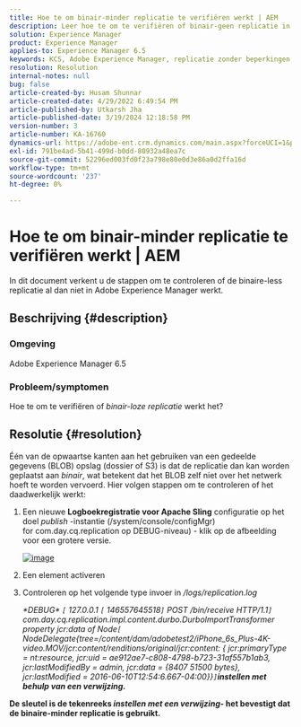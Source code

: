 ```yaml
---
title: Hoe te om binair-minder replicatie te verifiëren werkt | AEM
description: Leer hoe te om te verifiëren of binair-geen replicatie in Adobe Experience Manager werkt of niet.
solution: Experience Manager
product: Experience Manager
applies-to: Experience Manager 6.5
keywords: KCS, Adobe Experience Manager, replicatie zonder beperkingen, AEM
resolution: Resolution
internal-notes: null
bug: false
article-created-by: Husam Shunnar
article-created-date: 4/29/2022 6:49:54 PM
article-published-by: Utkarsh Jha
article-published-date: 3/19/2024 12:18:58 PM
version-number: 3
article-number: KA-16760
dynamics-url: https://adobe-ent.crm.dynamics.com/main.aspx?forceUCI=1&pagetype=entityrecord&etn=knowledgearticle&id=5df78e22-edc7-ec11-a7b6-0022480a1d64
exl-id: 791be4ad-5b41-499d-b0dd-80932a48ea7c
source-git-commit: 52296ed003fd0f23a798e80e0d3e86a0d2ffa16d
workflow-type: tm+mt
source-wordcount: '237'
ht-degree: 0%

---
```


# Hoe te om binair-minder replicatie te verifiëren werkt | AEM


In dit document verkent u de stappen om te controleren of de binaire-less replicatie al dan niet in Adobe Experience Manager werkt.

## Beschrijving {#description}


### <b>Omgeving</b>

Adobe Experience Manager 6.5



### <b>Probleem/symptomen</b>

Hoe te om te verifiëren of *binair-loze replicatie* werkt het?


## Resolutie {#resolution}


Één van de opwaartse kanten aan het gebruiken van een gedeelde gegevens (BLOB) opslag (dossier of S3) is dat de replicatie dan kan worden geplaatst aan *binair*, wat betekent dat het BLOB zelf niet over het netwerk hoeft te worden vervoerd. Hier volgen stappen om te controleren of het daadwerkelijk werkt:

1. Een nieuwe <b>Logboekregistratie voor Apache Sling</b> configuratie op het doel *publish* -instantie (/system/console/configMgr) for com.day.cq.replication op DEBUG-niveau) - klik op de afbeelding voor een grotere versie.<br>

   [![image](https://64.media.tumblr.com/7399cc8fc96a1bb17456e9aff2af2999/tumblr_inline_p9j3kgHl8K1r414c2_500.png)](https://href.li/?http://jayan.kandathil.ca/CQ-OPS/aem62/LoggingLogger-Replication.png)
2. Een element activeren


3. Controleren op het volgende type invoer in */logs/replication.log*

   *\*DEBUG\* `[` 127.0.0.1 `[` 146557645518`]`  POST /bin/receive HTTP/1.1`]`  com.day.cq.replication.impl.content.durbo.DurboImportTransformer property jcr:data of Node`[` NodeDelegate{tree=/content/dam/adobetest2/iPhone_6s_Plus-4K-video.MOV/jcr:content/renditions/original/jcr:content: { jcr:primaryType = nt:resource, jcr:uid = ae912ae7-c808-4798-b723-31af557b1ab3, jcr:lastModifiedBy = admin, jcr:data = {8407 51500 bytes}, jcr:lastModified = 2016-06-10T12:54:6.667-04:00}}`]`<b>instellen met behulp van een verwijzing.*


De sleutel is de tekenreeks *instellen met een verwijzing*- het bevestigt dat de binaire-minder replicatie is gebruikt.
